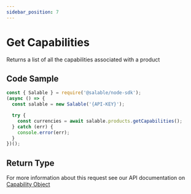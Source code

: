 ```yaml
---
sidebar_position: 7
---
```


# Get Capabilities

Returns a list of all the capabilities associated with a product

## Code Sample

```typescript
const { Salable } = require('@salable/node-sdk');
(async () => {
  const salable = new Salable('{API-KEY}');

  try {
    const currencies = await salable.products.getCapabilities();
  } catch (err) {
    console.error(err);
  }
})();
```

## Return Type

For more information about this request see our API documentation on [Capability Object](https://docs.salable.app/api#tag/Products/operation/getProductCapabilities)
